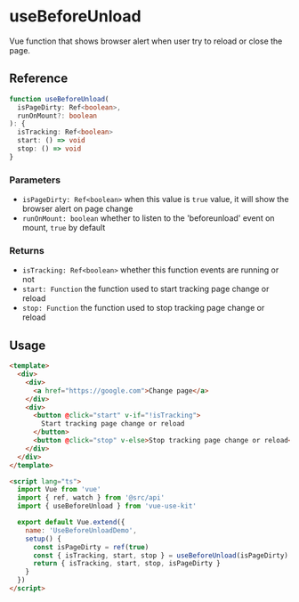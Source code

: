 # useBeforeUnload

Vue function that shows browser alert when user try to reload or close the page.

## Reference

```typescript
function useBeforeUnload(
  isPageDirty: Ref<boolean>,
  runOnMount?: boolean
): {
  isTracking: Ref<boolean>
  start: () => void
  stop: () => void
}
```

### Parameters

- `isPageDirty: Ref<boolean>` when this value is `true` value, it will show the browser alert on page change
- `runOnMount: boolean` whether to listen to the 'beforeunload' event on mount, `true` by default

### Returns

- `isTracking: Ref<boolean>` whether this function events are running or not
- `start: Function` the function used to start tracking page change or reload
- `stop: Function` the function used to stop tracking page change or reload

## Usage

```html
<template>
  <div>
    <div>
      <a href="https://google.com">Change page</a>
    </div>
    <div>
      <button @click="start" v-if="!isTracking">
        Start tracking page change or reload
      </button>
      <button @click="stop" v-else>Stop tracking page change or reload</button>
    </div>
  </div>
</template>

<script lang="ts">
  import Vue from 'vue'
  import { ref, watch } from '@src/api'
  import { useBeforeUnload } from 'vue-use-kit'

  export default Vue.extend({
    name: 'UseBeforeUnloadDemo',
    setup() {
      const isPageDirty = ref(true)
      const { isTracking, start, stop } = useBeforeUnload(isPageDirty)
      return { isTracking, start, stop, isPageDirty }
    }
  })
</script>
```
